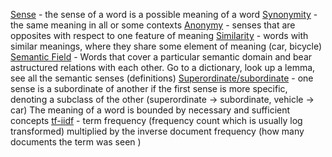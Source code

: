 <u>Sense</u> - the sense of a word is a possible meaning of a word
<u>Synonymity</u>  - the same meaning in all or some contexts
<u>Anonymy</u> - senses that are opposites with respect to one feature of meaning
<u>Similarity</u> - words with similar meanings, where they share some element of meaning (car, bicycle)
<u>Semantic Field</u> - Words that cover a particular semantic domain and bear astructured relations with each other.
Go to a dictionary, look up a lemma, see all the semantic senses (definitions)
<u>Superordinate/subordinate</u> - one sense is a subordinate of another if the first sense is more specific, denoting a subclass of the other (superordinate -> subordinate, vehicle -> car)
The meaning of a word is bounded by necessary and sufficient concepts
<u>tf-iidf</u> - term frequency (frequency count which is usually log transformed) multiplied by the inverse document frequency (how many documents the term was seen )